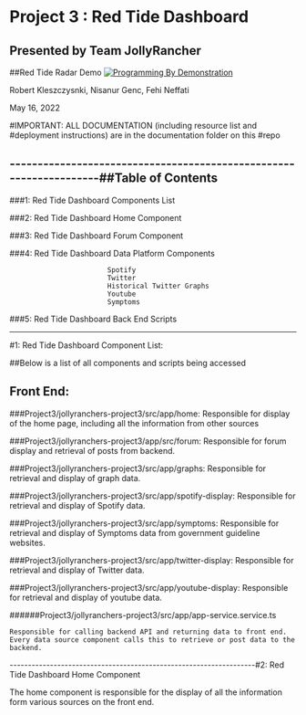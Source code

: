 # Project 3 : Red Tide Dashboard
## Presented by Team JollyRancher

##Red Tide Radar Demo 
[![Programming By Demonstration](https://img.youtube.com/vi/OZ3x0EFq3Ws/0.jpg)](https://youtu.be/OZ3x0EFq3Ws)

Robert Kleszczysnki, Nisanur Genc, Fehi Neffati

May 16, 2022

#IMPORTANT: ALL DOCUMENTATION (including resource list and #deployment instructions) are in the documentation folder on this #repo


-------------------------------------------------------------------##Table of Contents
-------------------------------------------------------------------

###1: Red Tide Dashboard Components List

###2: Red Tide Dashboard Home Component

###3: Red Tide Dashboard Forum Component

###4: Red Tide Dashboard Data Platform Components

							Spotify
							Twitter
							Historical Twitter Graphs
							Youtube
							Symptoms

###5: Red Tide Dashboard Back End Scripts


---------------------------------------------------------------------------------------------------------------------------------------------------------------------------------------------------------

#1: Red Tide Dashboard Component List:

##Below is a list of all components and scripts being accessed

## Front End:

###Project3/jollyranchers-project3/src/app/home: 
	Responsible for display of the home page, including all the 	information from other sources

###Project3/jollyranchers-project3/app/src/forum:
	Responsible for forum display and retrieval of posts from 	backend.

###Project3/jollyranchers-project3/src/app/graphs: 
	Responsible for retrieval and display of graph data.

###Project3/jollyranchers-project3/src/app/spotify-display: 
	Responsible for retrieval and display of Spotify data.

###Project3/jollyranchers-project3/src/app/symptoms:
	Responsible for retrieval and display of Symptoms data from 	government guideline websites.

###Project3/jollyranchers-project3/src/app/twitter-display: 
	Responsible for retrieval and display of Twitter data.

###Project3/jollyranchers-project3/src/app/youtube-display: 
	Responsible for retrieval and display of youtube data.

######Project3/jollyranchers-project3/src/app/app-service.service.ts

	Responsible for calling backend API and returning data to front end. Every data source component calls this to retrieve or post data to the backend.

-------------------------------------------------------------------#2: Red Tide Dashboard Home Component

The home component is responsible for the display of all the information form various sources on the front end.






 




